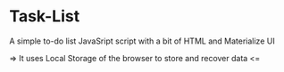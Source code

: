 # Task-List
A simple to-do list JavaSript script with a bit of HTML and Materialize UI

=> It uses Local Storage of the browser to store and recover data <=
